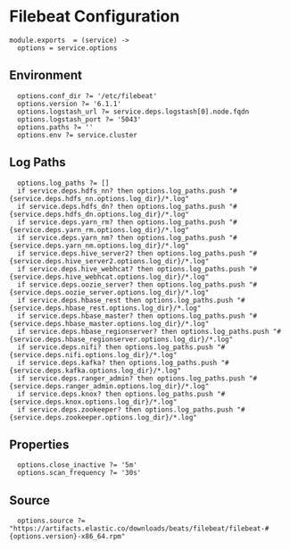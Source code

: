 
# Filebeat Configuration

    module.exports  = (service) ->
      options = service.options

## Environment

      options.conf_dir ?= '/etc/filebeat'
      options.version ?= '6.1.1'
      options.logstash_url ?= service.deps.logstash[0].node.fqdn
      options.logstash_port ?= '5043'
      options.paths ?= ''
      options.env ?= service.cluster

## Log Paths

      options.log_paths ?= []
      if service.deps.hdfs_nn? then options.log_paths.push "#{service.deps.hdfs_nn.options.log_dir}/*.log"
      if service.deps.hdfs_dn? then options.log_paths.push "#{service.deps.hdfs_dn.options.log_dir}/*.log"
      if service.deps.yarn_rm? then options.log_paths.push "#{service.deps.yarn_rm.options.log_dir}/*.log"
      if service.deps.yarn_nm? then options.log_paths.push "#{service.deps.yarn_nm.options.log_dir}/*.log"
      if service.deps.hive_server2? then options.log_paths.push "#{service.deps.hive_server2.options.log_dir}/*.log"
      if service.deps.hive_webhcat? then options.log_paths.push "#{service.deps.hive_webhcat.options.log_dir}/*.log"
      if service.deps.oozie_server? then options.log_paths.push "#{service.deps.oozie_server.options.log_dir}/*.log"
      if service.deps.hbase_rest then options.log_paths.push "#{service.deps.hbase_rest.options.log_dir}/*.log"
      if service.deps.hbase_master? then options.log_paths.push "#{service.deps.hbase_master.options.log_dir}/*.log"
      if service.deps.hbase_regionserver? then options.log_paths.push "#{service.deps.hbase_regionserver.options.log_dir}/*.log"
      if service.deps.nifi? then options.log_paths.push "#{service.deps.nifi.options.log_dir}/*.log"
      if service.deps.kafka? then options.log_paths.push "#{service.deps.kafka.options.log_dir}/*.log"
      if service.deps.ranger_admin? then options.log_paths.push "#{service.deps.ranger_admin.options.log_dir}/*.log"
      if service.deps.knox? then options.log_paths.push "#{service.deps.knox.options.log_dir}/*.log"
      if service.deps.zookeeper? then options.log_paths.push "#{service.deps.zookeeper.options.log_dir}/*.log"

## Properties

      options.close_inactive ?= '5m'
      options.scan_frequency ?= '30s'

## Source

      options.source ?= "https://artifacts.elastic.co/downloads/beats/filebeat/filebeat-#{options.version}-x86_64.rpm"
